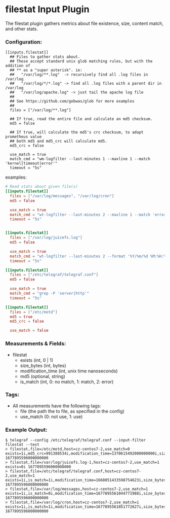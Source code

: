 # filestat Input Plugin

The filestat plugin gathers metrics about file existence, size, content match, and other stats.

### Configuration:

```
[[inputs.filestat]]
  ## Files to gather stats about.
  ## These accept standard unix glob matching rules, but with the addition of
  ## ** as a "super asterisk". ie:
  ##   "/var/log/**.log"  -> recursively find all .log files in /var/log
  ##   "/var/log/*/*.log" -> find all .log files with a parent dir in /var/log
  ##   "/var/log/apache.log" -> just tail the apache log file
  ##
  ## See https://github.com/gobwas/glob for more examples
  ##
  files = ["/var/log/**.log"]

  ## If true, read the entire file and calculate an md5 checksum.
  md5 = false

  ## If true, will calculate the md5's crc checksum, to adapt prometheus value
  ## both md5 and md5_crc will calculate md5.
  md5_crc = false

  use_match = true
  match_cmd = "wm-logfilter --last-minutes 1 --maxline 1 --match 'kernel|timeout|error'"
  timeout = "5s"
```

examples:
```toml
# Read stats about given file(s)
[[inputs.filestat]]
  files = ["/var/log/messages", "/var/log/cron"]
  md5 = false

  use_match = true
  match_cmd = "wt-logfilter --last-minutes 2 --maxline 1 --match 'error|telegraf'"
  timeout = "5s"


[[inputs.filestat]]
  files = ["/var/log/juicefs.log"]
  md5 = false

  use_match = true
  match_cmd = "wt-logfilter --last-minutes 2 --format '%Y/%m/%d %M:%H:%S' --maxline 1 --match 'error|warn'"
  timeout = "5s"

[[inputs.filestat]]
  files = ["/etc/telegraf/telegraf.conf"]
  md5 = false

  use_match = true
  match_cmd = "grep -P 'server|http'"
  timeout = "5s"

[[inputs.filestat]]
  files = ["/etc/motd"]
  md5 = true
  md5_crc = false

  use_match = false
```

### Measurements & Fields:

- filestat
    - exists (int, 0 | 1)
    - size_bytes (int, bytes)
    - modification_time (int, unix time nanoseconds)
    - md5 (optional, string)
    - is_match (int, 0: no match, 1: match, 2: error)

### Tags:

- All measurements have the following tags:
    - file (the path the to file, as specified in the config)
    - use_match (0: not use, 1: use)

### Example Output:

```
$ telegraf --config /etc/telegraf/telegraf.conf --input-filter filestat --test
> filestat,file=/etc/motd,host=cz-centos7-2,use_match=0 exists=1i,md5_crc=991388534i,modification_time=1370615492000000000i,size_bytes=0i 1677895596000000000
> filestat,file=/var/log/juicefs.log-1,host=cz-centos7-2,use_match=1 exists=0i 1677895596000000000
> filestat,file=/etc/telegraf/telegraf.conf,host=cz-centos7-2,use_match=1 exists=1i,is_match=1i,modification_time=1668051433598754623i,size_bytes=3174i 1677895596000000000
> filestat,file=/var/log/messages,host=cz-centos7-2,use_match=1 exists=1i,is_match=0i,modification_time=1677895561044771988i,size_bytes=6727723i 1677895596000000000
> filestat,file=/var/log/cron,host=cz-centos7-2,use_match=1 exists=1i,is_match=1i,modification_time=1677895561051772627i,size_bytes=1884029i 1677895596000000000
```
